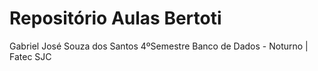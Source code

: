 # Repositório Aulas Bertoti

Gabriel José Souza dos Santos
4ºSemestre Banco de Dados - Noturno | Fatec SJC

